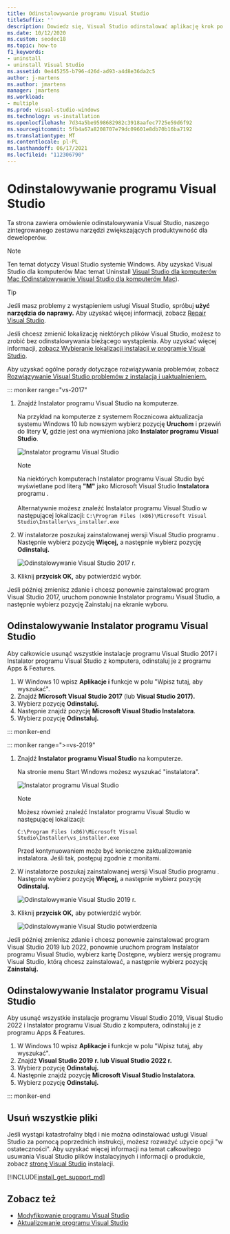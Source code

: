 ```yaml
---
title: Odinstalowywanie programu Visual Studio
titleSuffix: ''
description: Dowiedz się, Visual Studio odinstalować aplikację krok po kroku.
ms.date: 10/12/2020
ms.custom: seodec18
ms.topic: how-to
f1_keywords:
- uninstall
- uninstall Visual Studio
ms.assetid: 0e445255-b796-426d-ad93-a4d8e36da2c5
author: j-martens
ms.author: jmartens
manager: jmartens
ms.workload:
- multiple
ms.prod: visual-studio-windows
ms.technology: vs-installation
ms.openlocfilehash: 7d34a5be9598682982c3918aafec7725e59d6f92
ms.sourcegitcommit: 5fb4a67a8208707e79dc09601e8db70b16ba7192
ms.translationtype: MT
ms.contentlocale: pl-PL
ms.lasthandoff: 06/17/2021
ms.locfileid: "112306790"
---
```

# <a name="uninstall-visual-studio"></a>Odinstalowywanie programu Visual Studio

Ta strona zawiera omówienie odinstalowywania Visual Studio, naszego zintegrowanego zestawu narzędzi zwiększających produktywność dla deweloperów.

> [!NOTE]
> Ten temat dotyczy Visual Studio systemie Windows. Aby uzyskać Visual Studio dla komputerów Mac temat Uninstall [Visual Studio dla komputerów Mac (Odinstalowywanie Visual Studio dla komputerów Mac](/visualstudio/mac/uninstall)).

> [!TIP]
> Jeśli masz problemy z wystąpieniem usługi Visual Studio, spróbuj **użyć narzędzia do naprawy.** Aby uzyskać więcej informacji, zobacz [Repair Visual Studio](../install/repair-visual-studio.md). 
>
> Jeśli chcesz zmienić lokalizację niektórych plików Visual Studio, możesz to zrobić bez odinstalowywania bieżącego wystąpienia. Aby uzyskać więcej informacji, [zobacz Wybieranie lokalizacji instalacji w programie Visual Studio](../install/change-installation-locations.md).
>
> Aby uzyskać ogólne porady dotyczące rozwiązywania problemów, zobacz [Rozwiązywanie Visual Studio problemów z instalacją i uaktualnieniem.](../install/troubleshooting-installation-issues.md)

::: moniker range="vs-2017"

1. Znajdź Instalator programu Visual Studio na komputerze.

     Na przykład na komputerze z systemem Rocznicowa aktualizacja systemu Windows 10 lub nowszym wybierz pozycję **Uruchom** i przewiń do litery **V,** gdzie jest ona wymieniona jako **Instalator programu Visual Studio**.

     ![Instalator programu Visual Studio](media/locate-the-visual-studio-installer.png "Lokalizowanie Microsoft Visual Studio instalatora")

   > [!NOTE]
   > Na niektórych komputerach Instalator programu Visual Studio być wyświetlane pod literą **"M"** jako Microsoft Visual Studio **Instalatora** programu .<br/><br/> Alternatywnie możesz znaleźć Instalator programu Visual Studio w następującej lokalizacji: `C:\Program Files (x86)\Microsoft Visual Studio\Installer\vs_installer.exe`

1. W instalatorze poszukaj zainstalowanej wersji Visual Studio programu . Następnie wybierz pozycję **Więcej,** a następnie wybierz pozycję **Odinstaluj.**

     ![Odinstalowywanie Visual Studio 2017 r.](media/uninstall-visual-studio.png "Odinstalowywanie Visual Studio 2017 r.")

1. Kliknij **przycisk OK,** aby potwierdzić wybór.

Jeśli później zmienisz zdanie i chcesz ponownie zainstalować program Visual Studio 2017, uruchom ponownie  Instalator programu Visual Studio, a następnie wybierz pozycję Zainstaluj na ekranie wyboru.

## <a name="uninstall-visual-studio-installer"></a>Odinstalowywanie Instalator programu Visual Studio

Aby całkowicie usunąć wszystkie instalacje programu Visual Studio 2017 i Instalator programu Visual Studio z komputera, odinstaluj je z programu Apps & Features.

1. W Windows 10 wpisz **Aplikacje i** funkcje w polu "Wpisz tutaj, aby wyszukać".
1. Znajdź **Microsoft Visual Studio 2017** (lub **Visual Studio 2017).**
1. Wybierz pozycję **Odinstaluj.**
1. Następnie znajdź pozycję **Microsoft Visual Studio Instalatora**.
1. Wybierz pozycję **Odinstaluj.**

::: moniker-end

::: moniker range=">=vs-2019"

1. Znajdź **Instalator programu Visual Studio** na komputerze.

     Na stronie menu Start Windows możesz wyszukać "instalatora".

     ![Instalator programu Visual Studio](media/vs-2019/visual-studio-installer.png "Wyszukaj Instalator programu Visual Studio")

     > [!NOTE]
     > Możesz również znaleźć Instalator programu Visual Studio w następującej lokalizacji:
     >
     > `C:\Program Files (x86)\Microsoft Visual Studio\Installer\vs_installer.exe`

    Przed kontynuowaniem może być konieczne zaktualizowanie instalatora. Jeśli tak, postępuj zgodnie z monitami.

1. W instalatorze poszukaj zainstalowanej wersji Visual Studio programu . Następnie wybierz pozycję **Więcej,** a następnie wybierz pozycję **Odinstaluj.**

     ![Odinstalowywanie Visual Studio 2019 r.](media/vs-2019/vs-installer-uninstall.png "Odinstalowywanie Visual Studio 2019 r.")

1. Kliknij **przycisk OK,** aby potwierdzić wybór.

     ![Odinstalowywanie Visual Studio potwierdzenia](media/vs-2019/uninstall-visualstudio-confirm.png "Potwierdź, że chcesz odinstalować program Visual Studio 2019")

Jeśli później zmienisz zdanie i chcesz ponownie zainstalować program Visual Studio 2019 lub 2022,  ponownie uruchom program Instalator programu Visual Studio, wybierz kartę Dostępne, wybierz wersję programu Visual Studio, którą chcesz zainstalować, a następnie wybierz pozycję **Zainstaluj.**

## <a name="uninstall-visual-studio-installer"></a>Odinstalowywanie Instalator programu Visual Studio

Aby usunąć wszystkie instalacje programu Visual Studio 2019, Visual Studio 2022 i Instalator programu Visual Studio z komputera, odinstaluj je z programu Apps & Features.

1. W Windows 10 wpisz **Aplikacje i** funkcje w polu "Wpisz tutaj, aby wyszukać".
1. Znajdź **Visual Studio 2019** **r. lub Visual Studio 2022 r.**
1. Wybierz pozycję **Odinstaluj.**
1. Następnie znajdź pozycję **Microsoft Visual Studio Instalatora**.
1. Wybierz pozycję **Odinstaluj.**

::: moniker-end

## <a name="remove-all-files"></a>Usuń wszystkie pliki

Jeśli wystąpi katastrofalny błąd i nie można odinstalować usługi Visual Studio za pomocą poprzednich instrukcji, możesz rozważyć użycie opcji "w ostateczności". Aby uzyskać więcej informacji na temat całkowitego usuwania Visual Studio plików instalacyjnych i informacji o produkcie, zobacz [stronę Visual Studio](remove-visual-studio.md) instalacji.

[!INCLUDE[install_get_support_md](includes/install_get_support_md.md)]

## <a name="see-also"></a>Zobacz też

* [Modyfikowanie programu Visual Studio](modify-visual-studio.md)
* [Aktualizowanie programu Visual Studio](update-visual-studio.md)
